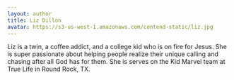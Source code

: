 ```yaml
---
layout: author
title: Liz Dillon
avatar: https://s3-us-west-1.amazonaws.com/contend-static/liz.jpg
---
```


Liz is a twin, a coffee addict, and a college kid who is on fire for Jesus. She is super passionate about helping people realize their unique calling and chasing after all God has for them. She is serves on the Kid Marvel team at True Life in Round Rock, TX.
